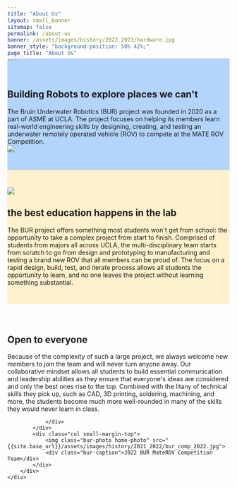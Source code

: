 ```yaml
---
title: "About Us"
layout: small_banner
sitemap: false
permalink: /about-us
banner: /assets/images/history/2022_2023/hardware.jpg
banner_style: "background-position: 50% 42%;"
page_title: "About Us"
---
```

<section style="background-color:rgb(180,213,251);padding-top:40px;padding-bottom:40px;margin-top:-25px;">
    <div class="bur-wide-container">
        <div class="row bur-subteam-row gx-5">
            <div class="col">
                <h1>Building Robots to explore places we can't</h1>
                <div class="bur-text-large">
                    The Bruin Underwater Robotics (BUR) project was founded in 2020 as a part of ASME at UCLA. The project focuses on helping its members learn real-world engineering skills by designing, creating, and testing an underwater remotely operated vehicle (ROV) to compete at the MATE ROV Competition.
                </div>
            </div>
            <div class="col-xl-6 small-margin-top">
                <img class="bur-photo home-photo" src="{{site.base_url}}/assets/images/history/2023_2024/alex_lab_work.jpg">
            </div>
        </div>
    </div>
</section>

<section style="background-color:rgb(255,241,204);padding-top:40px;padding-bottom:40px;">
    <div class="bur-wide-container">
        <div class="row bur-subteam-row gx-5">
            <div class="col-xl-6">
                <img class="bur-photo home-photo" src="{{site.base_url}}/assets/images/history/2023_2024/alan_ethan.jpg">
            </div>
            <div class="col small-margin-top">
                <h1>the best education happens in the lab</h1>
                <div class="bur-text-large">
                    The BUR project offers something most students won't get from school: the opportunity to take a complex project from start to finish. Comprised of students from majors all across UCLA, the multi-disciplinary team starts from scratch to go from design and prototyping to manufacturing and testing a brand new ROV that all members can be proud of. The focus on a rapid design, build, test, and iterate process allows all students the opportunity to learn, and no one leaves the project without learning something substantial. 
                </div>
            </div>
        </div>
    </div>
</section>

<section style="padding-top:40px;padding-bottom:40px">
    <div class="bur-wide-container">
        <div class="row bur-subteam-row gx-5">
            <div class="col">
                <h1>Open to everyone</h1>
                <div class="bur-text-large">
                    Because of the complexity of such a large project, we always welcome new members to join the team and will never turn anyone away. Our collaborative mindset allows all students to build essential communication and leadership abilities as they ensure that everyone's ideas are considered and only the best ones rise to the top. Combined with the litany of technical skills they pick up, such as CAD, 3D printing, soldering, machining, and more, the students become much more well-rounded in many of the skills they would never learn in class.

                </div>
            </div>
            <div class="col small-margin-top">
                <img class="bur-photo home-photo" src="{{site.base_url}}/assets/images/history/2021_2022/bur_comp_2022.jpg">
                <div class="bur-caption">2022 BUR MateROV Competition Team</div>
            </div>
        </div>
    </div>
</section>

